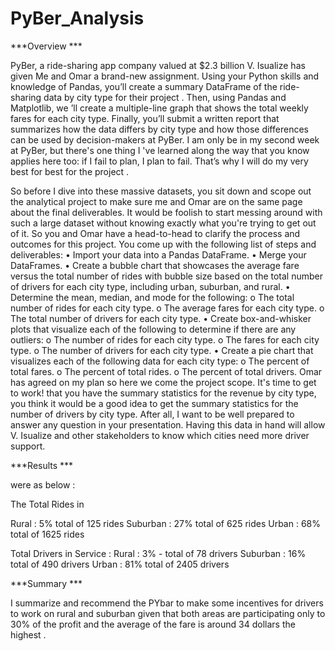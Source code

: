 # PyBer_Analysis

***Overview ***

PyBer, a ride-sharing app company valued at $2.3 billion
V. Isualize has given Me and  Omar a brand-new assignment. Using your Python skills and knowledge of Pandas, you’ll create a summary DataFrame of the ride-sharing data by city type for their project . Then, using Pandas and Matplotlib, we ’ll create a multiple-line graph that shows the total weekly fares for each city type. Finally, you’ll submit a written report that summarizes how the data differs by city type and how those differences can be used by decision-makers at PyBer.
I am only be in my second week at PyBer, but there's one thing I 've learned along the way that you know applies here too: if I  fail to plan, I  plan to fail. That’s why I will do my very best for best for the project .

So before I  dive into these massive datasets, you sit down and scope out the analytical project to make sure me  and Omar are on the same page about the final deliverables.
It would be foolish to start messing around with such a large dataset without knowing exactly what you're trying to get out of it. So you and Omar have a head-to-head to clarify the process and outcomes for this project. You come up with the following list of steps and deliverables:
•	Import your data into a Pandas DataFrame.
•	Merge your DataFrames.
•	Create a bubble chart that showcases the average fare versus the total number of rides with bubble size based on the total number of drivers for each city type, including urban, suburban, and rural.
•	Determine the mean, median, and mode for the following:
o	The total number of rides for each city type.
o	The average fares for each city type.
o	The total number of drivers for each city type.
•	Create box-and-whisker plots that visualize each of the following to determine if there are any outliers:
o	The number of rides for each city type.
o	The fares for each city type.
o	The number of drivers for each city type.
•	Create a pie chart that visualizes each of the following data for each city type:
o	The percent of total fares.
o	The percent of total rides.
o	The percent of total drivers.
Omar has agreed on my plan so here we come  the project scope. It's time to get to work!
that you have the summary statistics for the revenue by city type, you think it would be a good idea to get the summary statistics for the number of drivers by city type. After all, I  want to be well prepared to answer any question in your presentation. Having this data in hand will allow V. Isualize and other stakeholders to know which cities need more driver support.


***Results ***

were as below :

The Total Rides in 

Rural : 5%               total of            125 rides
Suburban : 27%     total of            625 rides
Urban : 68%           total of            1625 rides 

Total Drivers in Service :
Rural : 3%  -     total of                78 drivers
Suburban :  16%   total of           490  drivers 
Urban : 81%           total of            2405 drivers 



***Summary ***


I summarize and recommend the PYbar to make some incentives for drivers to work on rural and suburban given that both areas are participating only to 30% of the profit and the average of the fare is around 34 dollars the highest .
